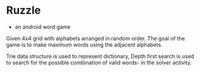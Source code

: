# Ruzzle
- an android word game

Given 4x4 grid with alphabets arranged in random order. The goal of the game is to make maximum words using the adjacent alphabets.

Trie data structure is used to represent dictionary, Depth first search is used to search for the possible combination of valid
words- in the solver activity. 
